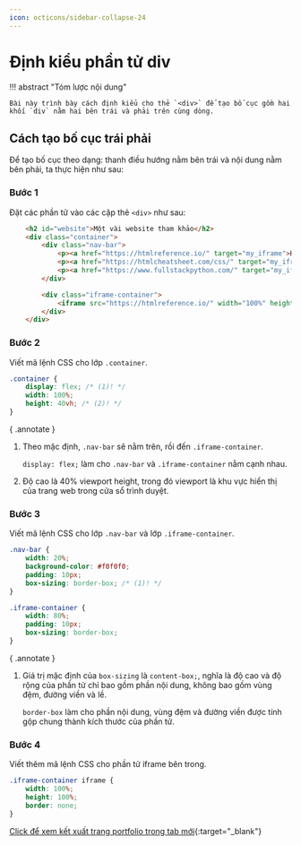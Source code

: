 ```yaml
---
icon: octicons/sidebar-collapse-24
---
```


# Định kiểu phần tử div

!!! abstract "Tóm lược nội dung"

    Bài này trình bày cách định kiểu cho thẻ `<div>` để tạo bố cục gồm hai khối `div` nằm hai bên trái và phải trên cùng dòng.

## Cách tạo bố cục trái phải

Để tạo bố cục theo dạng: thanh điều hướng nằm bên trái và nội dung nằm bên phải, ta thực hiện như sau:

### Bước 1

Đặt các phần tử vào các cặp thẻ `<div>` như sau:

```html title="portfolio.html" linenums="97" hl_lines="3-7 9-11"
    <h2 id="website">Một vài website tham khảo</h2>
    <div class="container">
        <div class="nav-bar">
            <p><a href="https://htmlreference.io/" target="my_iframe">HTML</a></p>
            <p><a href="https://htmlcheatsheet.com/css/" target="my_iframe">CSS</a></p>
            <p><a href="https://www.fullstackpython.com/" target="my_iframe">Python</a></p>
        </div>

        <div class="iframe-container">
            <iframe src="https://htmlreference.io/" width="100%" height="300" name="my_iframe"></iframe>
        </div>
    </div>
```

### Bước 2

Viết mã lệnh CSS cho lớp `.container`.

```css title="style.css" linenums="74"
.container {
    display: flex; /* (1)! */
    width: 100%;
    height: 40vh; /* (2)! */
}
```
{ .annotate }

1.  Theo mặc định, `.nav-bar` sẽ nằm trên, rồi đến `.iframe-container`.

    `display: flex;` làm cho `.nav-bar` và `.iframe-container` nằm cạnh nhau.

2.  Độ cao là 40% viewport height, trong đó viewport là khu vực hiển thị của trang web trong cửa sổ trình duyệt.

### Bước 3

Viết mã lệnh CSS cho lớp `.nav-bar` và lớp `.iframe-container`.

```css title="style.css" linenums="80"
.nav-bar {
    width: 20%;
    background-color: #f0f0f0;
    padding: 10px;
    box-sizing: border-box; /* (1)! */
}

.iframe-container {
    width: 80%;
    padding: 10px;
    box-sizing: border-box;
}
```
{ .annotate }

1.  Giá trị mặc định của `box-sizing` là `content-box;`, nghĩa là độ cao và độ rộng của phần tử chỉ bao gồm phần nội dung, không bao gồm vùng đệm, đường viền và lề.

    `border-box` làm cho phần nội dung, vùng đệm và đường viền được tính gộp chung thành kích thước của phần tử. 

### Bước 4

Viết thêm mã lệnh CSS cho phần tử iframe bên trong.

```css title="style.css" linenums="93"
.iframe-container iframe {
    width: 100%;
    height: 100%;
    border: none;
}
```

[Click để xem kết xuất trang portfolio trong tab mới](css-div/portfolio.html#website){:target="_blank"}
